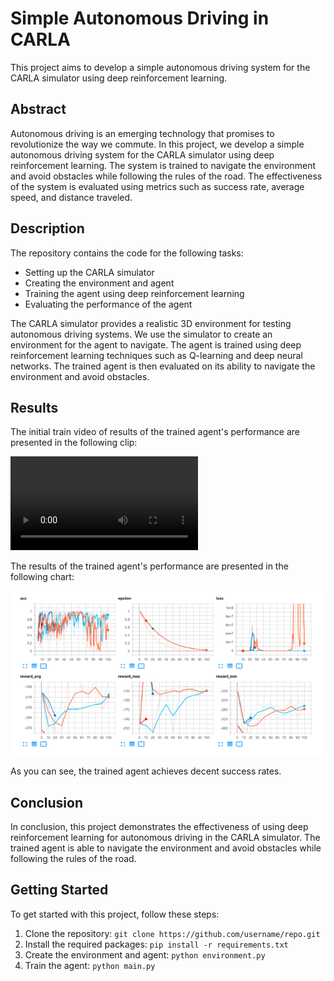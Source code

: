 # Simple Autonomous Driving in CARLA

This project aims to develop a simple autonomous driving system for the CARLA simulator using deep reinforcement learning.

## Abstract

Autonomous driving is an emerging technology that promises to revolutionize the way we commute. In this project, we develop a simple autonomous driving 
system for the CARLA simulator using deep reinforcement learning. The system is trained to navigate the environment and avoid obstacles while following the 
rules of the road. The effectiveness of the system is evaluated using metrics such as success rate, average speed, and distance traveled.

## Description

The repository contains the code for the following tasks:

* Setting up the CARLA simulator
* Creating the environment and agent
* Training the agent using deep reinforcement learning
* Evaluating the performance of the agent

The CARLA simulator provides a realistic 3D environment for testing autonomous driving systems. We use the simulator to create an environment for the agent to navigate. The agent is trained using deep reinforcement learning techniques such as Q-learning and deep neural networks. The trained agent is then evaluated on its ability to navigate the environment and avoid obstacles.

## Results

The initial train video of results of the trained agent's performance are presented in the following clip:

![Training Performance](./assets/1_new.mp4)

The results of the trained agent's performance are presented in the following chart:

![Training Performance](./assets/2.png)

As you can see, the trained agent achieves decent success rates.

## Conclusion

In conclusion, this project demonstrates the effectiveness of using deep reinforcement learning for autonomous driving in the CARLA simulator. The trained agent is able to navigate the environment and avoid obstacles while following the rules of the road.

## Getting Started

To get started with this project, follow these steps:

1. Clone the repository: `git clone https://github.com/username/repo.git`
2. Install the required packages: `pip install -r requirements.txt`
3. Create the environment and agent: `python environment.py`
4. Train the agent: `python main.py`


